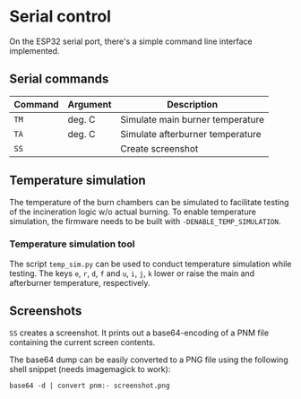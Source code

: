 # Serial control

On the ESP32 serial port, there's a simple command line interface implemented.

## Serial commands

| Command | Argument | Description |
|---------|----------|-------------|
| `TM`    | deg. C   | Simulate main burner temperature |
| `TA`    | deg. C   | Simulate afterburner temperature |
| `SS`    |          | Create screenshot |

## Temperature simulation

The temperature of the burn chambers can be simulated to facilitate testing of the incineration logic w/o actual burning.
To enable temperature simulation, the firmware needs to be built with `-DENABLE_TEMP_SIMULATION`.

### Temperature simulation tool

The script `temp_sim.py` can be used to conduct temperature simulation while testing.
The keys `e`, `r`, `d`, `f` and `u`, `i`, `j`, `k` lower or raise the main and afterburner temperature, respectively.

## Screenshots

`SS` creates a screenshot. It prints out a base64-encoding of a PNM file containing the current screen contents.

The base64 dump can be easily converted to a PNG file using the following shell snippet (needs imagemagick to work):
```
base64 -d | convert pnm:- screenshot.png
```
